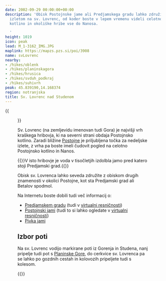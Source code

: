 ```yaml
---
date: 2002-09-29 00:00:00+00:00
description: 'Obisk Postojnske jame ali Predjamskega gradu lahko združite s prijetnim
  izletom na sv. Lovrenc, od koder boste v lepem vremenu videli celotno Postojnsko
  kotlino in okoliške hribe vse do Nanosa.

  '
height: 1019
icon: peak
lead: M_1-3162_IMG.JPG
maplink: https://mapzs.pzs.si/poi/3908
name: svLovrenc
nearby:
- /hikes/oblenk
- /hikes/planinskagora
- /hikes/hrusica
- /hikes/svduh_podkraj
- /hikes/suhivrh
peak: 45.839190,14.168374
region: notranjska
title: Sv. Lovrenc nad Studenom
---
```

{{<figure src="M_1-3162_IMG.JPG" caption="sv. Lovrenc iz Gorenja">}}

Sv. Lovrenc (na zemljevidu imenovan tudi Gora) je najvišji vrh kraškega hribovja, ki na severni strani obdaja Postojnsko kotlino. Zaradi bližine [Postojne](http://www.postojna.si/) je priljubljena točka za nedeljske izlete, z vrha pa boste imeli čudovit pogled na celotno Postojnsko kotlino in Nanos.

{{<note>}}V isto hribovje je voda v tisočletjih izdolbla jamo pred katero stoji Predjamski grad.{{</note>}}

Obisk sv. Lovrenca lahko seveda združite z obiskom drugih znamenosti v okolici Postojne, kot sta Predjamski grad ali Betalov spodmol.

Na Internetu boste dobili tudi več informacij o:

-   [Predjamskem gradu](http://www.postojna-cave.com/grad.htm) (tudi v [virtualni resničnosti](http://www.burger.si/Predjama/Predjama.html))
-   [Postojnski jami](http://www.postojna-cave.com/) (tudi to si lahko ogledate v [virtualni resničnosti](http://www.burger.si/Jame/PostojnskaJama/Uvod.html))
-   [Pivka jami](http://www.postojna-cave.com/odj2.htm)

## Izbor poti

Na sv. Lovrenc vodijo markirane poti iz Gorenja in Studena, nanj pripelje tudi pot s [Planinske Gore](../planinskagora), do cerkvice sv. Lovrenca pa se lahko po gozdnih cestah in kolovozih pripeljete tudi s kolesom.

{{<multipath-hike-list>}}
